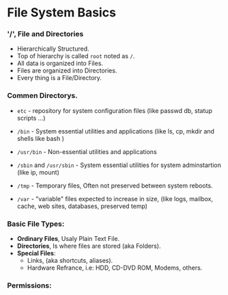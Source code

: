 File System Basics
===

### '/', File and Directories

- Hierarchically Structured.
- Top of hierarchy is called `root` noted as `/`.
- All data is organized into Files.
- Files are organized into Directories.
- Every thing is a File/Directory.

### Commen Directorys.

- `etc` - repository for system configuration files (like passwd db, statup scripts ...)
- `/bin` - System essential utilities and applications (like ls, cp, mkdir and shells like bash ) 
- `/usr/bin` - Non-essential utilities and applications

- `/sbin` and `/usr/sbin` - System essential utilities for system adminstartion (like ip, mount) 
- `/tmp` - Temporary files, Often not preserved between system reboots.
- `/var` - "variable" files expected to increase in size, (like logs, mailbox, cache, web sites, databases, preserved temp)

### Basic File Types:

- __Ordinary Files__, Usaly Plain Text File.
- __Directories__, Is where files are stored (aka Folders).
- __Special Files__:
  - Links, (aka shortcuts, aliases).
  - Hardware Refrance, i.e: HDD, CD-DVD ROM, Modems, others.

### Permissions:

